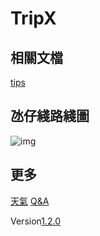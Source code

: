 # TripX
## 相關文檔
[tips](./tips)
## 氹仔綫路綫圖
![img](https://mo.tripx.top/route_map.jpg)
## 更多
[天氣](https://widget-page.qweather.net/h5/index.html?md=0123456&bg=1&lc=auto&key=2321f5f6e8474199877ba34961544a2e&v=_1690357360501)
[Q&A](./qanda)

Version[1.2.0](./log)